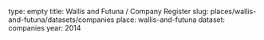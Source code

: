 type: empty
title: Wallis and Futuna / Company Register
slug: places/wallis-and-futuna/datasets/companies
place: wallis-and-futuna
dataset: companies
year: 2014
